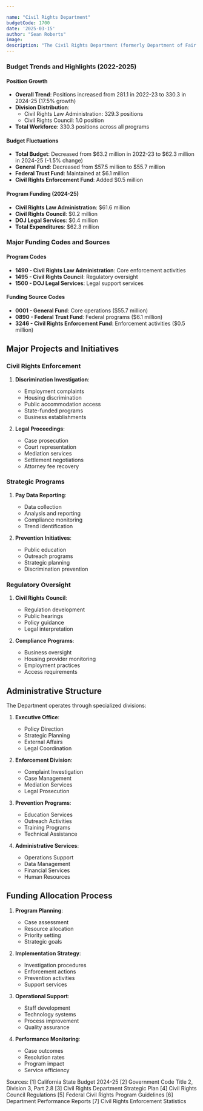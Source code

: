 ```yaml
---

name: "Civil Rights Department"
budgetCode: 1700
date: '2025-03-15'
author: "Sean Roberts"
image: 
description: "The Civil Rights Department (formerly Department of Fair Employment and Housing) protects Californians' civil rights through investigation, mediation, and prosecution of discrimination complaints in employment, housing, and public accommodations."
---
```


### Budget Trends and Highlights (2022-2025)

#### Position Growth
- **Overall Trend**: Positions increased from 281.1 in 2022-23 to 330.3 in 2024-25 (17.5% growth)
- **Division Distribution**:
  - Civil Rights Law Administration: 329.3 positions
  - Civil Rights Council: 1.0 position
- **Total Workforce**: 330.3 positions across all programs

#### Budget Fluctuations
- **Total Budget**: Decreased from $63.2 million in 2022-23 to $62.3 million in 2024-25 (-1.5% change)
- **General Fund**: Decreased from $57.5 million to $55.7 million
- **Federal Trust Fund**: Maintained at $6.1 million
- **Civil Rights Enforcement Fund**: Added $0.5 million

#### Program Funding (2024-25)
- **Civil Rights Law Administration**: $61.6 million
- **Civil Rights Council**: $0.2 million
- **DOJ Legal Services**: $0.4 million
- **Total Expenditures**: $62.3 million

### Major Funding Codes and Sources

#### Program Codes
- **1490 - Civil Rights Law Administration**: Core enforcement activities
- **1495 - Civil Rights Council**: Regulatory oversight
- **1500 - DOJ Legal Services**: Legal support services

#### Funding Source Codes
- **0001 - General Fund**: Core operations ($55.7 million)
- **0890 - Federal Trust Fund**: Federal programs ($6.1 million)
- **3246 - Civil Rights Enforcement Fund**: Enforcement activities ($0.5 million)

## Major Projects and Initiatives

### Civil Rights Enforcement

1. **Discrimination Investigation**:
   - Employment complaints
   - Housing discrimination
   - Public accommodation access
   - State-funded programs
   - Business establishments

2. **Legal Proceedings**:
   - Case prosecution
   - Court representation
   - Mediation services
   - Settlement negotiations
   - Attorney fee recovery

### Strategic Programs

1. **Pay Data Reporting**:
   - Data collection
   - Analysis and reporting
   - Compliance monitoring
   - Trend identification

2. **Prevention Initiatives**:
   - Public education
   - Outreach programs
   - Strategic planning
   - Discrimination prevention

### Regulatory Oversight

1. **Civil Rights Council**:
   - Regulation development
   - Public hearings
   - Policy guidance
   - Legal interpretation

2. **Compliance Programs**:
   - Business oversight
   - Housing provider monitoring
   - Employment practices
   - Access requirements

## Administrative Structure

The Department operates through specialized divisions:

1. **Executive Office**:
   - Policy Direction
   - Strategic Planning
   - External Affairs
   - Legal Coordination

2. **Enforcement Division**:
   - Complaint Investigation
   - Case Management
   - Mediation Services
   - Legal Prosecution

3. **Prevention Programs**:
   - Education Services
   - Outreach Activities
   - Training Programs
   - Technical Assistance

4. **Administrative Services**:
   - Operations Support
   - Data Management
   - Financial Services
   - Human Resources

## Funding Allocation Process

1. **Program Planning**:
   - Case assessment
   - Resource allocation
   - Priority setting
   - Strategic goals

2. **Implementation Strategy**:
   - Investigation procedures
   - Enforcement actions
   - Prevention activities
   - Support services

3. **Operational Support**:
   - Staff development
   - Technology systems
   - Process improvement
   - Quality assurance

4. **Performance Monitoring**:
   - Case outcomes
   - Resolution rates
   - Program impact
   - Service efficiency

Sources:
[1] California State Budget 2024-25
[2] Government Code Title 2, Division 3, Part 2.8
[3] Civil Rights Department Strategic Plan
[4] Civil Rights Council Regulations
[5] Federal Civil Rights Program Guidelines
[6] Department Performance Reports
[7] Civil Rights Enforcement Statistics 
